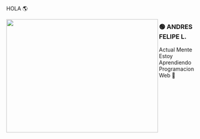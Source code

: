  HOLA 🌎 

<img src="https://soyhorizonte.com/wp-content/uploads/2020/10/JS.gif" align="left" height="300" width="400" >

### 🟢 ANDRES FELIPE L.
Actual Mente Estoy Aprendiendo Programacion Web 🚀


